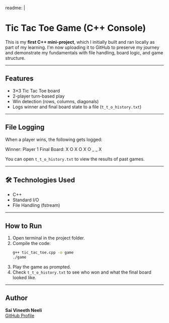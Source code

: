 readme: |
  # Tic Tac Toe Game (C++ Console)

  This is my **first C++ mini-project**, which I initially built and ran locally as part of my learning. I'm now uploading it to GitHub to preserve my journey and demonstrate my fundamentals with file handling, board logic, and game structure.

  ---

  ## Features

  - 3×3 Tic Tac Toe board
  - 2-player turn-based play
  - Win detection (rows, columns, diagonals)
  - Logs winner and final board state to a file (`t_t_o_history.txt`)

  ---

  ## File Logging

  When a player wins, the following gets logged:

  Winner: Player 1 Final Board: 
  X O X 
  O X O
  _ _ X

 You can open `t_t_o_history.txt` to view the results of past games.

---

## 🛠 Technologies Used

- C++
- Standard I/O
- File Handling (fstream)

---

## How to Run

1. Open terminal in the project folder.
2. Compile the code:
   ```bash
   g++ tic_tac_toe.cpp -o game
   ./game
   ```
3. Play the game as prompted.
4. Check `t_t_o_history.txt` to see who won and what the final board looked like.

---

## Author

**Sai Vineeth Neeli**  
[GitHub Profile](https://github.com/vineeth-neeli7)

